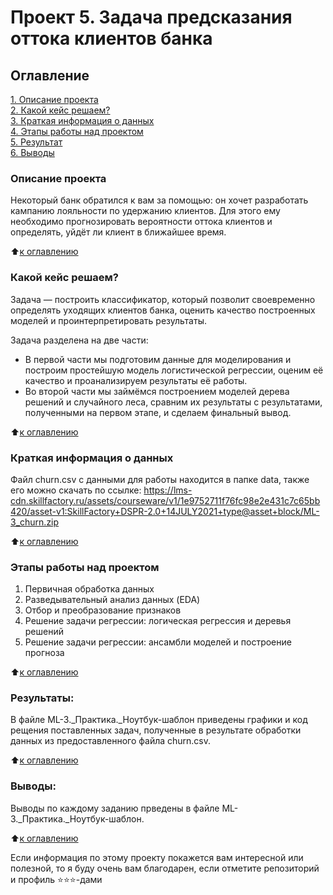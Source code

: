 # Проект 5. Задача предсказания оттока клиентов банка

## Оглавление  
[1. Описание проекта](.README.md#Описание-проекта)  
[2. Какой кейс решаем?](.README.md#Какой-кейс-решаем)  
[3. Краткая информация о данных](.README.md#Краткая-информация-о-данных)  
[4. Этапы работы над проектом](.README.md#Этапы-работы-над-проектом)  
[5. Результат](.README.md#Результат)    
[6. Выводы](.README.md#Выводы) 

### Описание проекта    
Некоторый банк обратился к вам за помощью: он хочет разработать кампанию лояльности по удержанию клиентов. Для этого ему необходимо прогнозировать вероятности оттока клиентов и определять, уйдёт ли клиент в ближайшее время.

:arrow_up:[к оглавлению](_)


### Какой кейс решаем?    
Задача — построить классификатор, который позволит своевременно определять уходящих клиентов банка, оценить качество построенных моделей и проинтерпретировать результаты.

Задача разделена на две части:
- В первой части мы подготовим данные для моделирования и построим простейшую модель логистической регрессии, оценим её качество и проанализируем результаты её работы.
- Во второй части мы займёмся построением моделей дерева решений и случайного леса, сравним их результаты с результатами, полученными на первом этапе, и сделаем финальный вывод.

:arrow_up:[к оглавлению](.README.md#Оглавление)


### Краткая информация о данных
Файл churn.csv с данными для работы находится в папке data, также его можно скачать по ссылке:
https://lms-cdn.skillfactory.ru/assets/courseware/v1/1e9752711f76fc98e2e431c7c65bb420/asset-v1:SkillFactory+DSPR-2.0+14JULY2021+type@asset+block/ML-3_churn.zip
  
:arrow_up:[к оглавлению](.README.md#Оглавление)


### Этапы работы над проектом  
1. Первичная обработка данных
2. Разведывательный анализ данных (EDA)
3. Отбор и преобразование признаков
4. Решение задачи регрессии: логическая регрессия и деревья решений
5. Решение задачи регрессии: ансамбли моделей и построение прогноза

:arrow_up:[к оглавлению](.README.md#Оглавление)


### Результаты: 
В файле ML-3._Практика._Ноутбук-шаблон приведены графики и код рещения поставленных задач, полученные в результате обработки данных из предоставленного файла churn.csv.

:arrow_up:[к оглавлению](.README.md#Оглавление)


### Выводы:
Выводы по каждому заданию прведены в файле ML-3._Практика._Ноутбук-шаблон.

:arrow_up:[к оглавлению](.README.md#Оглавление)


Если информация по этому проекту покажется вам интересной или полезной, то я буду очень вам благодарен, если отметите репозиторий и профиль ⭐️⭐️⭐️-дами
